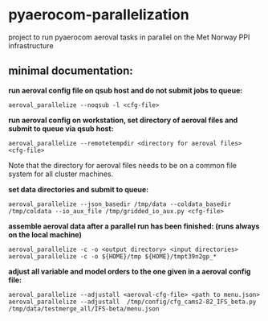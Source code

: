 # pyaerocom-parallelization
project to run pyaerocom aeroval tasks in parallel on the Met Norway PPI infrastructure

## minimal documentation:


__run aeroval config file on qsub host and do not submit jobs to queue:__

    aeroval_parallelize --noqsub -l <cfg-file>

__run aeroval config on workstation, set directory of aeroval files and submit to queue via qsub host:__

    aeroval_parallelize --remotetempdir <directory for aeroval files> <cfg-file>
   
   Note that the directory for aeroval files needs to be on a common file system for all cluster machines.
   
__set data directories and submit to queue:__

    aeroval_parallelize --json_basedir /tmp/data --coldata_basedir /tmp/coldata --io_aux_file /tmp/gridded_io_aux.py <cfg-file>

__assemble aeroval data after a parallel run has been finished: (runs always on the local machine)__

    aeroval_parallelize -c -o <output directory> <input directories>
    aeroval_parallelize -c -o ${HOME}/tmp ${HOME}/tmpt39n2gp_*

__adjust all variable and model orders to the one given in a aeroval config file:__

    aeroval_parallelize --adjustall <aeroval-cfg-file> <path to menu.json>
    aeroval_parallelize --adjustall  /tmp/config/cfg_cams2-82_IFS_beta.py /tmp/data/testmerge_all/IFS-beta/menu.json
